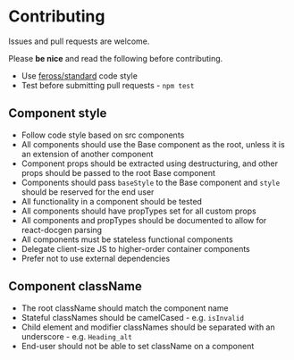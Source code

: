 
# Contributing

Issues and pull requests are welcome.

Please **be nice** and read the following before contributing.

- Use [feross/standard](https://github.com/feross/standard) code style
- Test before submitting pull requests - `npm test`

## Component style

- Follow code style based on src components
- All components should use the Base component as the root, unless it is an extension of another component
- Component props should be extracted using destructuring, and other props should be passed to the root Base component
- Components should pass `baseStyle` to the Base component and `style` should be reserved for the end user
- All functionality in a component should be tested
- All components should have propTypes set for all custom props
- All components and propTypes should be documented to allow for react-docgen parsing
- All components must be stateless functional components
- Delegate client-size JS to higher-order container components
- Prefer not to use external dependencies

## Component className

- The root className should match the component name
- Stateful classNames should be camelCased - e.g. `isInvalid`
- Child element and modifier classNames should be separated with an underscore - e.g. `Heading_alt`
- End-user should not be able to set className on a component

